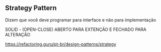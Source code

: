 ## Strategy Pattern

Dizem que você deve programar para interface e não para implementação

SOLID - (OPEN-CLOSE) ABERTO PARA EXTENÇÃO E FECHADO PARA ALTERAÇÃO


https://refactoring.guru/pt-br/design-patterns/strategy
